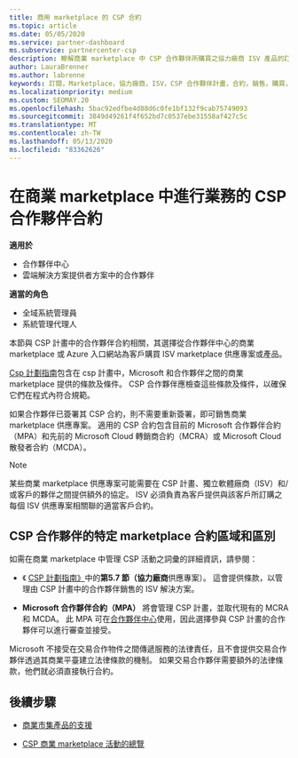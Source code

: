 ```yaml
---
title: 商用 marketplace 的 CSP 合約
ms.topic: article
ms.date: 05/05/2020
ms.service: partner-dashboard
ms.subservice: partnercenter-csp
description: 瞭解商業 marketplace 中 CSP 合作夥伴所購買之協力廠商 ISV 產品的訂閱條款、條件和合約。
author: LauraBrenner
ms.author: labrenne
keywords: 訂閱，Marketplace，協力廠商，ISV，CSP 合作夥伴計畫，合約，銷售，購買，
ms.localizationpriority: medium
ms.custom: SEOMAY.20
ms.openlocfilehash: 5bac92edfbe4d88d6c0fe1bf132f9cab75749093
ms.sourcegitcommit: 3849d49261f4f652bd7c0537ebe31558af427c5c
ms.translationtype: MT
ms.contentlocale: zh-TW
ms.lasthandoff: 05/13/2020
ms.locfileid: "83362626"
---
```

# <a name="contracts-for-csp-partners-doing-business-in-the-commercial-marketplace"></a>在商業 marketplace 中進行業務的 CSP 合作夥伴合約

**適用於**

- 合作夥伴中心
- 雲端解決方案提供者方案中的合作夥伴

**適當的角色**

- 全域系統管理員
- 系統管理代理人

本節與 CSP 計畫中的合作夥伴合約相關，其選擇從合作夥伴中心的商業 marketplace 或 Azure 入口網站為客戶購買 ISV marketplace 供應專案或產品。

[Csp 計劃指南](https://go.microsoft.com/fwlink/p/?LinkId=617100)包含在 csp 計畫中，Microsoft 和合作夥伴之間的商業 marketplace 提供的條款及條件。 CSP 合作夥伴應檢查這些條款及條件，以確保它們在程式內符合規範。  

如果合作夥伴已簽署其 CSP 合約，則不需要重新簽署，即可銷售商業 marketplace 供應專案。 適用的 CSP 合約包含目前的 Microsoft 合作夥伴合約（MPA）和先前的 Microsoft Cloud 轉銷商合約（MCRA）或 Microsoft Cloud 散發者合約（MCDA）。

>[!NOTE]
> 某些商業 marketplace 供應專案可能需要在 CSP 計畫、獨立軟體廠商（ISV）和/或客戶的夥伴之間提供額外的協定。 ISV 必須負責為客戶提供與該客戶所訂購之每個 ISV 供應專案相關聯的適當客戶合約。

## <a name="specific-marketplace-contract-areas-and-distinctions-for-csp-partners"></a>CSP 合作夥伴的特定 marketplace 合約區域和區別

如需在商業 marketplace 中管理 CSP 活動之詞彙的詳細資訊，請參閱：

- 《 [CSP 計劃指南》](https://go.microsoft.com/fwlink/p/?LinkId=617100)中的**第5.7 節（協力廠商**供應專案）。 這會提供條款，以管理由 CSP 計畫中的合作夥伴銷售的 ISV 解決方案。

- **Microsoft 合作夥伴合約（MPA）** 將會管理 CSP 計畫，並取代現有的 MCRA 和 MCDA。 此 MPA 可在[合作夥伴中心](https://partner.microsoft.com/pcv/dashboard/overview)使用，因此選擇參與 CSP 計畫的合作夥伴可以進行審查並接受。
  
Microsoft 不接受在交易合作物件之間傳遞服務的法律責任，且不會提供交易合作夥伴透過其商業平臺建立法律條款的機制。 如果交易合作夥伴需要額外的法律條款，他們就必須直接執行合約。

## <a name="next-steps"></a>後續步驟

- [商業市集產品的支援](csp-commercial-marketplace-support.md)

- [CSP 商業 marketplace 活動的總覽](csp-commercial-marketplace-overview.md)

